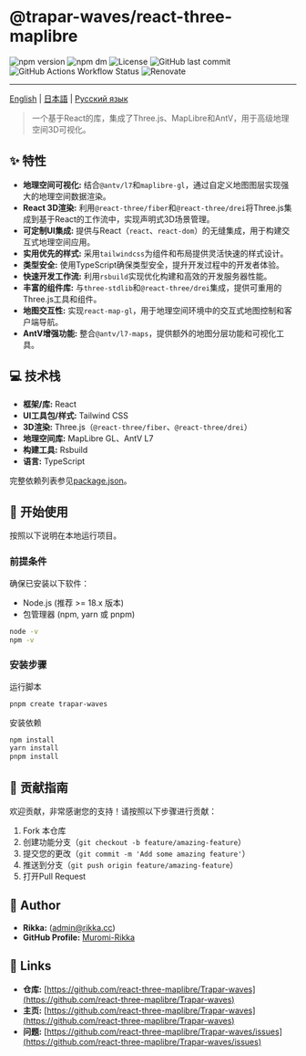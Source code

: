 # @trapar-waves/react-three-maplibre

![npm version](https://img.shields.io/npm/v/@trapar-waves/react-three-maplibre)
![npm dm](https://img.shields.io/npm/dm/@trapar-waves/react-three-maplibre)
![License](https://img.shields.io/github/license/Trapar-waves/react-three-maplibre)
![GitHub last commit](https://img.shields.io/github/last-commit/Trapar-waves/react-three-maplibre)
![GitHub Actions Workflow Status](https://img.shields.io/github/actions/workflow/status/Trapar-waves/react-three-maplibre/release.yml)
![Renovate](https://img.shields.io/badge/renovate-enabled-blue)

---

[English](../README.md) | [日本語](/readme/README-JP.md) | [Русский язык](/readme/README-RU.md)

> 一个基于React的库，集成了Three.js、MapLibre和AntV，用于高级地理空间3D可视化。

## ✨ 特性

- **地理空间可视化:** 结合`@antv/l7`和`maplibre-gl`，通过自定义地图图层实现强大的地理空间数据渲染。
- **React 3D渲染:** 利用`@react-three/fiber`和`@react-three/drei`将Three.js集成到基于React的工作流中，实现声明式3D场景管理。
- **可定制UI集成:** 提供与React（`react`、`react-dom`）的无缝集成，用于构建交互式地理空间应用。
- **实用优先的样式:** 采用`tailwindcss`为组件和布局提供灵活快速的样式设计。
- **类型安全:** 使用TypeScript确保类型安全，提升开发过程中的开发者体验。
- **快速开发工作流:** 利用`rsbuild`实现优化构建和高效的开发服务器性能。
- **丰富的组件库:** 与`three-stdlib`和`@react-three/drei`集成，提供可重用的Three.js工具和组件。
- **地图交互性:** 实现`react-map-gl`，用于地理空间环境中的交互式地图控制和客户端导航。
- **AntV增强功能:** 整合`@antv/l7-maps`，提供额外的地图分层功能和可视化工具。

## 💻 技术栈

- **框架/库:** React
- **UI工具包/样式:** Tailwind CSS
- **3D渲染:** Three.js（`@react-three/fiber`、`@react-three/drei`）
- **地理空间库:** MapLibre GL、AntV L7
- **构建工具:** Rsbuild
- **语言:** TypeScript

完整依赖列表参见[package.json](package.json)。

## 🚀 开始使用

按照以下说明在本地运行项目。

### 前提条件

确保已安装以下软件：

- Node.js (推荐 >= 18.x 版本)
- 包管理器 (npm, yarn 或 pnpm)

```bash
node -v
npm -v
```

### 安装步骤

运行脚本

```bash
pnpm create trapar-waves
```

安装依赖

```bash
npm install
yarn install
pnpm install
```

## 🤝 贡献指南

欢迎贡献，非常感谢您的支持！请按照以下步骤进行贡献：

1. Fork 本仓库
2. 创建功能分支（`git checkout -b feature/amazing-feature`）
3. 提交您的更改（`git commit -m 'Add some amazing feature'`）
4. 推送到分支（`git push origin feature/amazing-feature`）
5. 打开Pull Request

## 👤 Author

- **Rikka:** (admin@rikka.cc)
- **GitHub Profile:** [Muromi-Rikka](https://github.com/Muromi-Rikka)

## 🔗 Links

- **仓库:** [https://github.com/react-three-maplibre/Trapar-waves](https://github.com/react-three-maplibre/Trapar-waves)
- **主页:** [https://github.com/react-three-maplibre/Trapar-waves](https://github.com/react-three-maplibre/Trapar-waves)
- **问题:** [https://github.com/react-three-maplibre/Trapar-waves/issues](https://github.com/react-three-maplibre/Trapar-waves/issues)
